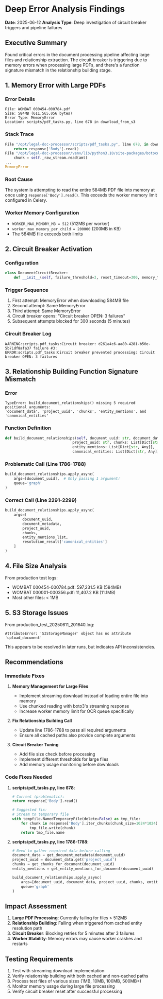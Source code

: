 # Deep Error Analysis Findings

**Date**: 2025-06-12
**Analysis Type**: Deep investigation of circuit breaker triggers and pipeline failures

## Executive Summary

Found critical errors in the document processing pipeline affecting large files and relationship extraction. The circuit breaker is triggering due to memory errors when processing large PDFs, and there's a function signature mismatch in the relationship building stage.

## 1. Memory Error with Large PDFs

### Error Details
```
File: WOMBAT 000454-000784.pdf
Size: 584MB (611,565,056 bytes)
Error Type: MemoryError
Location: scripts/pdf_tasks.py, line 678 in download_from_s3
```

### Stack Trace
```python
File "/opt/legal-doc-processor/scripts/pdf_tasks.py", line 678, in download_from_s3
    return response['Body'].read()
File "/opt/legal-doc-processor/venv/lib/python3.10/site-packages/botocore/response.py", line 99, in read
    chunk = self._raw_stream.read(amt)
...
MemoryError
```

### Root Cause
The system is attempting to read the entire 584MB PDF file into memory at once using `response['Body'].read()`. This exceeds the worker memory limit configured in Celery.

### Worker Memory Configuration
- `WORKER_MAX_MEMORY_MB = 512` (512MB per worker)
- `worker_max_memory_per_child = 200000` (200MB in KB)
- The 584MB file exceeds both limits

## 2. Circuit Breaker Activation

### Configuration
```python
class DocumentCircuitBreaker:
    def __init__(self, failure_threshold=3, reset_timeout=300, memory_threshold_mb=400):
```

### Trigger Sequence
1. First attempt: MemoryError when downloading 584MB file
2. Second attempt: Same MemoryError
3. Third attempt: Same MemoryError
4. Circuit breaker opens: "Circuit breaker OPEN: 3 failures"
5. Subsequent attempts blocked for 300 seconds (5 minutes)

### Circuit Breaker Log
```
WARNING:scripts.pdf_tasks:Circuit breaker: d261a4c6-aa80-4281-b50e-5b71df8afa37 failure #3: 
ERROR:scripts.pdf_tasks:Circuit breaker prevented processing: Circuit breaker OPEN: 3 failures
```

## 3. Relationship Building Function Signature Mismatch

### Error
```
TypeError: build_document_relationships() missing 5 required positional arguments: 
'document_data', 'project_uuid', 'chunks', 'entity_mentions', and 'canonical_entities'
```

### Function Definition
```python
def build_document_relationships(self, document_uuid: str, document_data: Dict[str, Any],
                               project_uuid: str, chunks: List[Dict[str, Any]],
                               entity_mentions: List[Dict[str, Any]],
                               canonical_entities: List[Dict[str, Any]]) -> Dict[str, Any]:
```

### Problematic Call (Line 1786-1788)
```python
build_document_relationships.apply_async(
    args=[document_uuid],  # Only passing 1 argument!
    queue='graph'
)
```

### Correct Call (Line 2291-2299)
```python
build_document_relationships.apply_async(
    args=[
        document_uuid,
        document_metadata,
        project_uuid,
        chunks,
        entity_mentions_list,
        resolution_result['canonical_entities']
    ]
)
```

## 4. File Size Analysis

From production test logs:
- WOMBAT 000454-000784.pdf: 597,231.5 KB (584MB)
- WOMBAT 000001-000356.pdf: 11,407.2 KB (11.1MB)
- Most other files: < 1MB

## 5. S3 Storage Issues

From production_test_20250611_201640.log:
```
AttributeError: 'S3StorageManager' object has no attribute 'upload_document'
```

This appears to be resolved in later runs, but indicates API inconsistencies.

## Recommendations

### Immediate Fixes

1. **Memory Management for Large Files**
   - Implement streaming download instead of loading entire file into memory
   - Use chunked reading with boto3's streaming response
   - Increase worker memory limit for OCR queue specifically

2. **Fix Relationship Building Call**
   - Update line 1786-1788 to pass all required arguments
   - Ensure all cached paths also provide complete arguments

3. **Circuit Breaker Tuning**
   - Add file size check before processing
   - Implement different thresholds for large files
   - Add memory usage monitoring before downloads

### Code Fixes Needed

1. **scripts/pdf_tasks.py, line 678**:
   ```python
   # Current (problematic):
   return response['Body'].read()
   
   # Suggested fix:
   # Stream to temporary file
   with tempfile.NamedTemporaryFile(delete=False) as tmp_file:
       for chunk in response['Body'].iter_chunks(chunk_size=1024*1024):  # 1MB chunks
           tmp_file.write(chunk)
       return tmp_file.name
   ```

2. **scripts/pdf_tasks.py, line 1786-1788**:
   ```python
   # Need to gather required data before calling
   document_data = get_document_metadata(document_uuid)
   project_uuid = document_data.get('project_uuid')
   chunks = get_chunks_for_document(document_uuid)
   entity_mentions = get_entity_mentions_for_document(document_uuid)
   
   build_document_relationships.apply_async(
       args=[document_uuid, document_data, project_uuid, chunks, entity_mentions, cached_entities],
       queue='graph'
   )
   ```

## Impact Assessment

1. **Large PDF Processing**: Currently failing for files > 512MB
2. **Relationship Building**: Failing when triggered from cached entity resolution path
3. **Circuit Breaker**: Blocking retries for 5 minutes after 3 failures
4. **Worker Stability**: Memory errors may cause worker crashes and restarts

## Testing Requirements

1. Test with streaming download implementation
2. Verify relationship building with both cached and non-cached paths
3. Process test files of various sizes (1MB, 10MB, 100MB, 500MB+)
4. Monitor memory usage during large file processing
5. Verify circuit breaker reset after successful processing